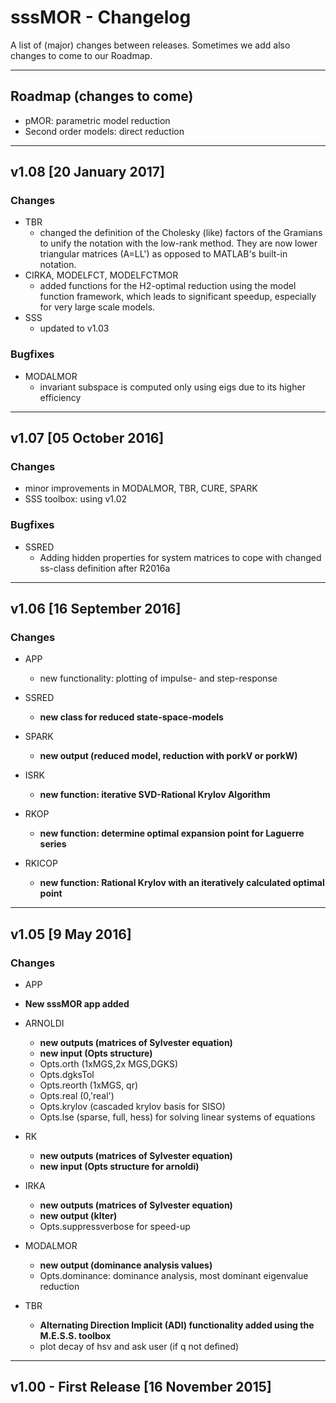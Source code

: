 sssMOR - Changelog
==================

A list of (major) changes between releases. Sometimes we add also changes to come to our Roadmap.
***

Roadmap (changes to come)
-------------------------
- pMOR: parametric model reduction
- Second order models: direct reduction
***

v1.08 [20 January 2017]
-----------------------
### Changes
- TBR
  * changed the definition of the Cholesky (like) factors of the Gramians to unify the notation with the low-rank method. They are now lower triangular matrices (A=LL') as opposed to MATLAB's built-in notation.  
- CIRKA, MODELFCT, MODELFCTMOR
  * added functions for the H2-optimal reduction using the model function framework, which leads to significant speedup, especially for very large scale models.
- SSS
  * updated to v1.03

### Bugfixes
- MODALMOR
  * invariant subspace is computed only using eigs due to its higher efficiency
***

v1.07 [05 October 2016]
-----------------------
### Changes
- minor improvements in MODALMOR, TBR, CURE, SPARK
- SSS toolbox: using v1.02

### Bugfixes
- SSRED
  - Adding hidden properties for system matrices to cope  with changed ss-class definition after R2016a
***

v1.06 [16 September 2016]
-------------------------
### Changes
- APP
 	- new functionality: plotting of impulse- and step-response

- SSRED
	- **new class for reduced state-space-models**

- SPARK
	- **new output (reduced model, reduction with porkV or porkW)**

- ISRK
	- **new function: iterative SVD-Rational Krylov Algorithm**

- RKOP
	- **new function: determine optimal expansion point for Laguerre series**

- RKICOP
	- **new function: Rational Krylov with an iteratively calculated optimal point**
***

v1.05 [9 May 2016]
------------------
### Changes
- APP
 - **New sssMOR app added**

- ARNOLDI
	- **new outputs (matrices of Sylvester equation)**
	- **new input (Opts structure)**
	- Opts.orth (1xMGS,2x MGS,DGKS)
	- Opts.dgksTol
	- Opts.reorth (1xMGS, qr)
	- Opts.real (0,'real')
	- Opts.krylov (cascaded krylov basis for SISO)
	- Opts.lse (sparse, full, hess) for solving linear systems of equations

- RK
	- **new outputs (matrices of Sylvester equation)**
	- **new input (Opts structure for arnoldi)**

- IRKA
	- **new outputs (matrices of Sylvester equation)**
	- **new output (kIter)**
	- Opts.suppressverbose for speed-up

- MODALMOR
	- **new output (dominance analysis values)**
	- Opts.dominance: dominance analysis, most dominant eigenvalue reduction

- TBR
	- **Alternating Direction Implicit (ADI) functionality added using the M.E.S.S. toolbox**
	- plot decay of hsv and ask user (if q not defined)
***

v1.00 - First Release [16 November 2015]
-----------------------------------------
